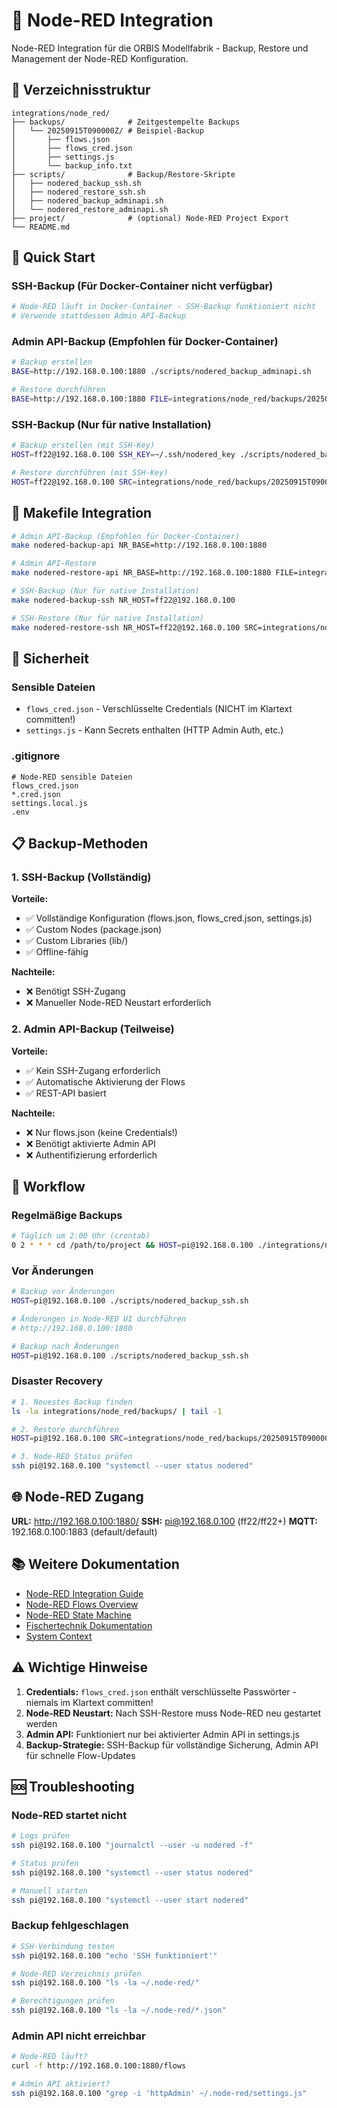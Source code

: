 # 🔴 Node-RED Integration

Node-RED Integration für die ORBIS Modellfabrik - Backup, Restore und Management der Node-RED Konfiguration.

## 📁 Verzeichnisstruktur

```
integrations/node_red/
├── backups/              # Zeitgestempelte Backups
│   └── 20250915T090000Z/ # Beispiel-Backup
│       ├── flows.json
│       ├── flows_cred.json
│       ├── settings.js
│       └── backup_info.txt
├── scripts/              # Backup/Restore-Skripte
│   ├── nodered_backup_ssh.sh
│   ├── nodered_restore_ssh.sh
│   ├── nodered_backup_adminapi.sh
│   └── nodered_restore_adminapi.sh
├── project/              # (optional) Node-RED Project Export
└── README.md
```

## 🚀 Quick Start

### SSH-Backup (Für Docker-Container nicht verfügbar)
```bash
# Node-RED läuft in Docker-Container - SSH-Backup funktioniert nicht
# Verwende stattdessen Admin API-Backup
```

### Admin API-Backup (Empfohlen für Docker-Container)
```bash
# Backup erstellen
BASE=http://192.168.0.100:1880 ./scripts/nodered_backup_adminapi.sh

# Restore durchführen
BASE=http://192.168.0.100:1880 FILE=integrations/node_red/backups/20250915T090000Z/flows.json ./scripts/nodered_restore_adminapi.sh
```

### SSH-Backup (Nur für native Installation)
```bash
# Backup erstellen (mit SSH-Key)
HOST=ff22@192.168.0.100 SSH_KEY=~/.ssh/nodered_key ./scripts/nodered_backup_ssh.sh

# Restore durchführen (mit SSH-Key)
HOST=ff22@192.168.0.100 SRC=integrations/node_red/backups/20250915T090000Z SSH_KEY=~/.ssh/nodered_key ./scripts/nodered_restore_ssh.sh
```

## 🔧 Makefile Integration

```bash
# Admin API-Backup (Empfohlen für Docker-Container)
make nodered-backup-api NR_BASE=http://192.168.0.100:1880

# Admin API-Restore
make nodered-restore-api NR_BASE=http://192.168.0.100:1880 FILE=integrations/node_red/backups/20250915T090000Z/flows.json

# SSH-Backup (Nur für native Installation)
make nodered-backup-ssh NR_HOST=ff22@192.168.0.100

# SSH-Restore (Nur für native Installation)
make nodered-restore-ssh NR_HOST=ff22@192.168.0.100 SRC=integrations/node_red/backups/20250915T090000Z
```

## 🔐 Sicherheit

### Sensible Dateien
- `flows_cred.json` - Verschlüsselte Credentials (NICHT im Klartext committen!)
- `settings.js` - Kann Secrets enthalten (HTTP Admin Auth, etc.)

### .gitignore
```gitignore
# Node-RED sensible Dateien
flows_cred.json
*.cred.json
settings.local.js
.env
```

## 📋 Backup-Methoden

### 1. SSH-Backup (Vollständig)
**Vorteile:**
- ✅ Vollständige Konfiguration (flows.json, flows_cred.json, settings.js)
- ✅ Custom Nodes (package.json)
- ✅ Custom Libraries (lib/)
- ✅ Offline-fähig

**Nachteile:**
- ❌ Benötigt SSH-Zugang
- ❌ Manueller Node-RED Neustart erforderlich

### 2. Admin API-Backup (Teilweise)
**Vorteile:**
- ✅ Kein SSH-Zugang erforderlich
- ✅ Automatische Aktivierung der Flows
- ✅ REST-API basiert

**Nachteile:**
- ❌ Nur flows.json (keine Credentials!)
- ❌ Benötigt aktivierte Admin API
- ❌ Authentifizierung erforderlich

## 🔄 Workflow

### Regelmäßige Backups
```bash
# Täglich um 2:00 Uhr (crontab)
0 2 * * * cd /path/to/project && HOST=pi@192.168.0.100 ./integrations/node_red/scripts/nodered_backup_ssh.sh
```

### Vor Änderungen
```bash
# Backup vor Änderungen
HOST=pi@192.168.0.100 ./scripts/nodered_backup_ssh.sh

# Änderungen in Node-RED UI durchführen
# http://192.168.0.100:1880

# Backup nach Änderungen
HOST=pi@192.168.0.100 ./scripts/nodered_backup_ssh.sh
```

### Disaster Recovery
```bash
# 1. Neuestes Backup finden
ls -la integrations/node_red/backups/ | tail -1

# 2. Restore durchführen
HOST=pi@192.168.0.100 SRC=integrations/node_red/backups/20250915T090000Z ./scripts/nodered_restore_ssh.sh

# 3. Node-RED Status prüfen
ssh pi@192.168.0.100 "systemctl --user status nodered"
```

## 🌐 Node-RED Zugang

**URL:** http://192.168.0.100:1880/
**SSH:** pi@192.168.0.100 (ff22/ff22+)
**MQTT:** 192.168.0.100:1883 (default/default)

## 📚 Weitere Dokumentation

- [Node-RED Integration Guide](../../docs/06-integrations/node-red/node-red.md)
- [Node-RED Flows Overview](../../docs/06-integrations/node-red/flows-overview.md)
- [Node-RED State Machine](../../docs/06-integrations/node-red/state-machine.md)
- [Fischertechnik Dokumentation](../../docs/analysis/fischertechnik-dokumentation-analyse.md)
- [System Context](../../docs/02-architecture/system-context.md)

## ⚠️ Wichtige Hinweise

1. **Credentials:** `flows_cred.json` enthält verschlüsselte Passwörter - niemals im Klartext committen!
2. **Node-RED Neustart:** Nach SSH-Restore muss Node-RED neu gestartet werden
3. **Admin API:** Funktioniert nur bei aktivierter Admin API in settings.js
4. **Backup-Strategie:** SSH-Backup für vollständige Sicherung, Admin API für schnelle Flow-Updates

## 🆘 Troubleshooting

### Node-RED startet nicht
```bash
# Logs prüfen
ssh pi@192.168.0.100 "journalctl --user -u nodered -f"

# Status prüfen
ssh pi@192.168.0.100 "systemctl --user status nodered"

# Manuell starten
ssh pi@192.168.0.100 "systemctl --user start nodered"
```

### Backup fehlgeschlagen
```bash
# SSH-Verbindung testen
ssh pi@192.168.0.100 "echo 'SSH funktioniert'"

# Node-RED Verzeichnis prüfen
ssh pi@192.168.0.100 "ls -la ~/.node-red/"

# Berechtigungen prüfen
ssh pi@192.168.0.100 "ls -la ~/.node-red/*.json"
```

### Admin API nicht erreichbar
```bash
# Node-RED läuft?
curl -f http://192.168.0.100:1880/flows

# Admin API aktiviert?
ssh pi@192.168.0.100 "grep -i 'httpAdmin' ~/.node-red/settings.js"
```
